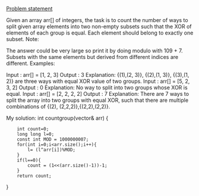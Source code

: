 [Problem statement](https://www.geeksforgeeks.org/problems/split-the-array0238/1)

Given an array arr[] of integers, the task is to count the number of ways to split given array elements into two non-empty subsets such that the XOR of elements of each group is equal. Each element should belong to exactly one subset.
Note:

The answer could be very large so print it by doing modulo with 109 + 7. 
Subsets with the same elements but derived from different indices are different.
Examples:

Input : arr[] = [1, 2, 3]
Output : 3
Explanation: {(1),(2, 3)}, {(2),(1, 3)}, {(3),(1, 2)} are three ways with equal XOR value of two groups.
Input : arr[] = [5, 2, 3, 2]
Output : 0
Explanation: No way to split into  two groups whose XOR is equal.
Input : arr[] = [2, 2, 2, 2]
Output : 7
Explanation: There are 7 ways to split the array into two groups with equal XOR, such that there are multiple combinations of {(2), (2,2,2)},{(2,2),(2,2)}.

My solution:
int countgroup(vector<int>& arr) {
        
        int count=0;
        long long l=0;
        const int MOD = 1000000007;
        for(int i=0;i<arr.size();i++){
            l= (l^arr[i])%MOD;
        }
        if(l==0){
            count = (1<<(arr.size()-1))-1;
        }
        return count;
    
}